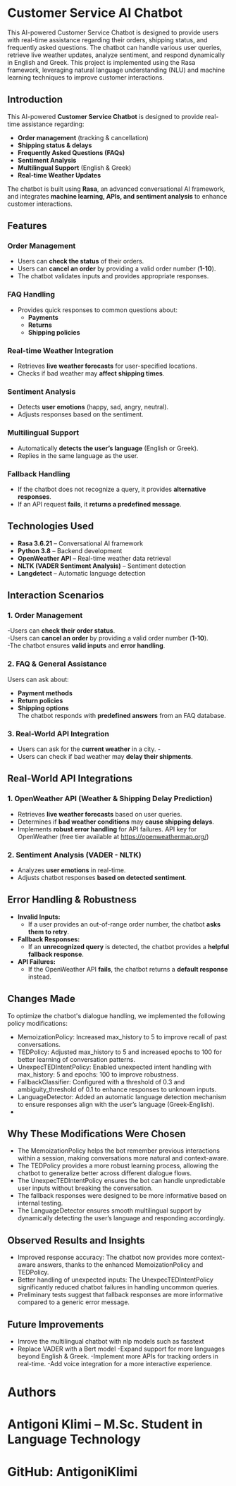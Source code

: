 # Customer Service AI Chatbot
This AI-powered Customer Service Chatbot is designed to provide users with real-time assistance regarding their orders, shipping status, and frequently asked questions. The chatbot can handle various user queries, retrieve live weather updates, analyze sentiment, and respond dynamically in English and Greek. This project is implemented using the Rasa framework, leveraging natural language understanding (NLU) and machine learning techniques to improve customer interactions.


## Introduction
This AI-powered **Customer Service Chatbot** is designed to provide real-time assistance regarding:
- **Order management** (tracking & cancellation)
- **Shipping status & delays**
- **Frequently Asked Questions (FAQs)**
- **Sentiment Analysis**
- **Multilingual Support** (English & Greek)
- **Real-time Weather Updates**

The chatbot is built using **Rasa**, an advanced conversational AI framework, and integrates **machine learning, APIs, and sentiment analysis** to enhance customer interactions.

## **Features**
###  Order Management  
- Users can **check the status** of their orders.  
- Users can **cancel an order** by providing a valid order number (**1-10**).  
- The chatbot validates inputs and provides appropriate responses.

### FAQ Handling  
- Provides quick responses to common questions about:
  - **Payments**
  - **Returns**
  - **Shipping policies**

### Real-time Weather Integration  
- Retrieves **live weather forecasts** for user-specified locations.  
- Checks if bad weather may **affect shipping times**.

###  Sentiment Analysis  
- Detects **user emotions** (happy, sad, angry, neutral).  
- Adjusts responses based on the sentiment.

###  Multilingual Support  
- Automatically **detects the user’s language** (English or Greek).  
- Replies in the same language as the user.

###  Fallback Handling  
- If the chatbot does not recognize a query, it provides **alternative responses**.
- If an API request **fails**, it **returns a predefined message**.

## **Technologies Used**
- **Rasa 3.6.21** – Conversational AI framework  
- **Python 3.8** – Backend development  
- **OpenWeather API** – Real-time weather data retrieval  
- **NLTK (VADER Sentiment Analysis)** – Sentiment detection  
- **Langdetect** – Automatic language detection  

## **Interaction Scenarios**
###  **1. Order Management**
-Users can **check their order status**.  
-Users can **cancel an order** by providing a valid order number (**1-10**).  
-The chatbot ensures **valid inputs** and **error handling**.

###  **2. FAQ & General Assistance**
 Users can ask about:  
  - **Payment methods**
  - **Return policies**
  - **Shipping options**  
 The chatbot responds with **predefined answers** from an FAQ database.

### **3. Real-World API Integration**
- Users can ask for the **current weather** in a city.  -
- Users can check if bad weather may **delay their shipments**.

## **Real-World API Integrations**
###  **1. OpenWeather API (Weather & Shipping Delay Prediction)**
- Retrieves **live weather forecasts** based on user queries.  
- Determines if **bad weather conditions** may **cause shipping delays**.  
- Implements **robust error handling** for API failures.
API key for OpenWeather (free tier available at https://openweathermap.org/)

### **2. Sentiment Analysis (VADER - NLTK)**
- Analyzes **user emotions** in real-time.  
- Adjusts chatbot responses **based on detected sentiment**.

## **Error Handling & Robustness**
- **Invalid Inputs:**  
   - If a user provides an out-of-range order number, the chatbot **asks them to retry**.  
- **Fallback Responses:**  
   - If an **unrecognized query** is detected, the chatbot provides a **helpful fallback response**.  
- **API Failures:**  
   - If the OpenWeather API **fails**, the chatbot returns a **default response** instead.

## **Changes Made**
To optimize the chatbot's dialogue handling, we implemented the following policy modifications:
- MemoizationPolicy: Increased max_history to 5 to improve recall of past conversations.
- TEDPolicy: Adjusted max_history to 5 and increased epochs to 100 for better learning of conversation patterns.
- UnexpecTEDIntentPolicy: Enabled unexpected intent handling with max_history: 5 and epochs: 100 to improve robustness.
- FallbackClassifier: Configured with a threshold of 0.3 and ambiguity_threshold of 0.1 to enhance responses to unknown inputs.
- LanguageDetector: Added an automatic language detection mechanism to ensure responses align with the user’s language (Greek-English).
- 
 ## Why These Modifications Were Chosen
- The MemoizationPolicy helps the bot remember previous interactions within a session, making conversations more natural and context-aware.
- The TEDPolicy provides a more robust learning process, allowing the chatbot to generalize better across different dialogue flows.
- The UnexpecTEDIntentPolicy ensures the bot can handle unpredictable user inputs without breaking the conversation.
- The fallback responses were designed to be more informative based on internal testing.
- The LanguageDetector ensures smooth multilingual support by dynamically detecting the user’s language and responding accordingly.

 ## Observed Results and Insights
- Improved response accuracy: The chatbot now provides more context-aware answers, thanks to the enhanced MemoizationPolicy and TEDPolicy.
- Better handling of unexpected inputs: The UnexpecTEDIntentPolicy significantly reduced chatbot failures in handling uncommon queries.
- Preliminary tests suggest that fallback responses are more informative compared to a generic error message.

## **Future Improvements**
- Imrove the multilingual chatbot with nlp models such as fasstext
- Replace VADER with a Bert model
-Expand support for more languages beyond English & Greek.
-Implement more APIs for tracking orders in real-time.
-Add voice integration for a more interactive experience.

# Authors
# Antigoni Klimi – M.Sc. Student in Language Technology
# GitHub: AntigoniKlimi

